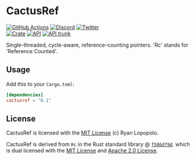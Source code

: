 # CactusRef

[![GitHub Actions](https://github.com/artichoke/cactusref/workflows/CI/badge.svg)](https://github.com/artichoke/cactusref/actions)
[![Discord](https://img.shields.io/discord/607683947496734760)](https://discord.gg/QCe2tp2)
[![Twitter](https://img.shields.io/twitter/follow/artichokeruby?label=Follow&style=social)](https://twitter.com/artichokeruby)
<br>
[![Crate](https://img.shields.io/crates/v/cactusref.svg)](https://crates.io/crates/cactusref)
[![API](https://docs.rs/cactusref/badge.svg)](https://docs.rs/cactusref)
[![API trunk](https://img.shields.io/badge/docs-trunk-blue.svg)](https://artichoke.github.io/cactusref/cactusref/)

Single-threaded, cycle-aware, reference-counting pointers. 'Rc' stands for
'Reference Counted'.

## Usage

Add this to your `Cargo.toml`:

```toml
[dependencies]
cactusref = "0.1"
```

## License

CactusRef is licensed with the [MIT License](LICENSE) (c) Ryan Lopopolo.

CactusRef is derived from `Rc` in the Rust standard library @
[`f586d79d`][alloc-rc-snapshot]. which is dual licensed with the [MIT
License][rust-mit-license] and [Apache 2.0 License][rust-apache2-license].

[alloc-rc-snapshot]:
  https://github.com/rust-lang/rust/blob/f586d79d183d144e0cbf519e29247f36670e2076/library/alloc/src/rc.rs
[rust-mit-license]:
  https://github.com/rust-lang/rust/blob/f586d79d183d144e0cbf519e29247f36670e2076/LICENSE-MIT
[rust-apache2-license]:
  https://github.com/rust-lang/rust/blob/f586d79d183d144e0cbf519e29247f36670e2076/LICENSE-APACHE

